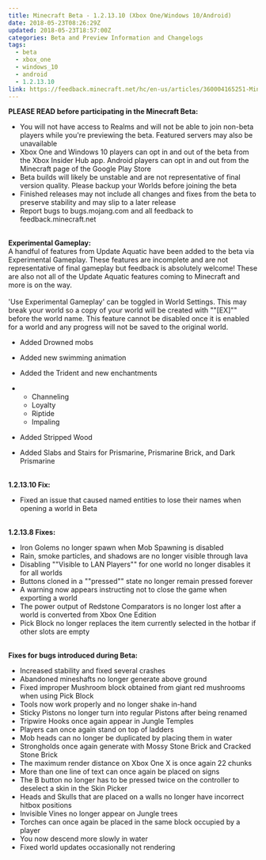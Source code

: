 ```yaml
---
title: Minecraft Beta - 1.2.13.10 (Xbox One/Windows 10/Android)
date: 2018-05-23T08:26:29Z
updated: 2018-05-23T18:57:00Z
categories: Beta and Preview Information and Changelogs
tags:
  - beta
  - xbox_one
  - windows_10
  - android
  - 1.2.13.10
link: https://feedback.minecraft.net/hc/en-us/articles/360004165251-Minecraft-Beta-1-2-13-10-Xbox-One-Windows-10-Android-
---
```


**PLEASE READ before participating in the Minecraft Beta:**

-   You will not have access to Realms and will not be able to join non-beta players while you\'re previewing the beta. Featured servers may also be unavailable
-   Xbox One and Windows 10 players can opt in and out of the beta from the Xbox Insider Hub app. Android players can opt in and out from the Minecraft page of the Google Play Store
-   Beta builds will likely be unstable and are not representative of final version quality. Please backup your Worlds before joining the beta
-   Finished releases may not include all changes and fixes from the beta to preserve stability and may slip to a later release
-   Report bugs to bugs.mojang.com and all feedback to feedback.minecraft.net

\
**Experimental Gameplay:**\
A handful of features from Update Aquatic have been added to the beta via Experimental Gameplay. These features are incomplete and are not representative of final gameplay but feedback is absolutely welcome! These are also not all of the Update Aquatic features coming to Minecraft and more is on the way.\
\
\'Use Experimental Gameplay\' can be toggled in World Settings. This may break your world so a copy of your world will be created with \"\"\[EX\]\"\" before the world name. This feature cannot be disabled once it is enabled for a world and any progress will not be saved to the original world.

-   Added Drowned mobs

-   Added new swimming animation

-   Added the Trident and new enchantments

-   -   Channeling
    -   Loyalty
    -   Riptide
    -   Impaling

-   Added Stripped Wood

-   Added Slabs and Stairs for Prismarine, Prismarine Brick, and Dark Prismarine

\
**1.2.13.10 Fix:**

-   Fixed an issue that caused named entities to lose their names when opening a world in Beta

\
**1.2.13.8 Fixes:**

-   Iron Golems no longer spawn when Mob Spawning is disabled
-   Rain, smoke particles, and shadows are no longer visible through lava
-   Disabling \"\"Visible to LAN Players\"\" for one world no longer disables it for all worlds
-   Buttons cloned in a \"\"pressed\"\" state no longer remain pressed forever
-   A warning now appears instructing not to close the game when exporting a world
-   The power output of Redstone Comparators is no longer lost after a world is converted from Xbox One Edition
-   Pick Block no longer replaces the item currently selected in the hotbar if other slots are empty

\
**Fixes for bugs introduced during Beta:**

-   Increased stability and fixed several crashes
-   Abandoned mineshafts no longer generate above ground
-   Fixed improper Mushroom block obtained from giant red mushrooms when using Pick Block
-   Tools now work properly and no longer shake in-hand
-   Sticky Pistons no longer turn into regular Pistons after being renamed
-   Tripwire Hooks once again appear in Jungle Temples
-   Players can once again stand on top of ladders
-   Mob heads can no longer be duplicated by placing them in water
-   Strongholds once again generate with Mossy Stone Brick and Cracked Stone Brick
-   The maximum render distance on Xbox One X is once again 22 chunks
-   More than one line of text can once again be placed on signs
-   The B button no longer has to be pressed twice on the controller to deselect a skin in the Skin Picker
-   Heads and Skulls that are placed on a walls no longer have incorrect hitbox positions
-   Invisible Vines no longer appear on Jungle trees
-   Torches can once again be placed in the same block occupied by a player
-   You now descend more slowly in water
-   Fixed world updates occasionally not rendering

<div>

 

</div>

